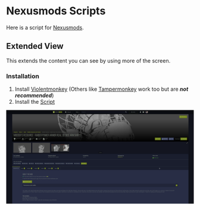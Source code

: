 # Nexusmods Scripts

Here is a script for [Nexusmods][2].

## Extended View
This extends the content you can see by using more of the screen.

### Installation
1. Install [Violentmonkey][5] (Others like [Tampermonkey][6] work too but are ***not recommended***)
2. Install the [Script][7]

<img src="https://github.com/Official-Husko/violentmonkey-scripts/blob/main/previews/nexusmods-extended-view.png">

[1]: https://github.com/Official-Husko/violentmonkey-scripts
[2]: https://nexusmods.com/
[5]: https://violentmonkey.github.io/
[6]: https://tampermonkey.net/
[7]: https://github.com/Official-Husko/violentmonkey-scripts/blob/main/nexusmods/nexusmods-extended-view.user.js?raw=True